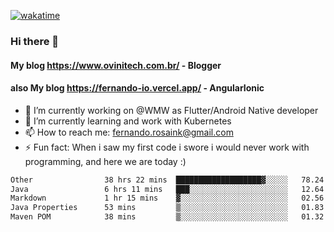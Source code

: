[![wakatime](https://wakatime.com/badge/user/d5892087-17e6-46ab-8384-91a71a9b88d8.svg)](https://wakatime.com/@d5892087-17e6-46ab-8384-91a71a9b88d8)
### Hi there 👋

#### My blog https://www.ovinitech.com.br/ - Blogger
#### also My blog https://fernando-io.vercel.app/ - AngularIonic

- 🔭 I’m currently working on @WMW as Flutter/Android Native developer
- 🌱 I’m currently learning and work with Kubernetes
- 📫 How to reach me: fernando.rosaink@gmail.com 
- ⚡ Fun fact: When i saw my first code i swore i would never work with programming, and here we are today :)

<!--START_SECTION:waka-->

```txt
Other                38 hrs 22 mins  ███████████████████▓░░░░░   78.24 %
Java                 6 hrs 11 mins   ███░░░░░░░░░░░░░░░░░░░░░░   12.64 %
Markdown             1 hr 15 mins    ▓░░░░░░░░░░░░░░░░░░░░░░░░   02.56 %
Java Properties      53 mins         ▒░░░░░░░░░░░░░░░░░░░░░░░░   01.83 %
Maven POM            38 mins         ▒░░░░░░░░░░░░░░░░░░░░░░░░   01.32 %
```

<!--END_SECTION:waka-->
